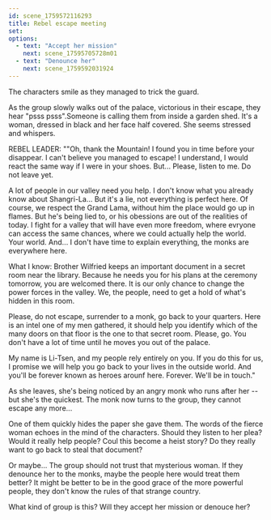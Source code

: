 ```yaml
---
id: scene_1759572116293
title: Rebel escape meeting
set:
options:
  - text: "Accept her mission"
    next: scene_17595705728m01
  - text: "Denounce her"
    next: scene_1759592031924
---
```


The characters smile as they managed to trick the guard. 

As the group slowly walks out of the palace, victorious in their escape, they hear "psss psss".Someone is calling them from inside a garden shed. It's a woman, dressed in black and her face half covered. She seems stressed and whispers.

REBEL LEADER: ""Oh, thank the Mountain! I found you in time before your disappear. I can't believe you managed to escape! I understand, I would react the same way if I were in your shoes. But... Please, listen to me. Do not leave yet.

A lot of people in our valley need you help. I don't know what you already know about Shangri-La... But it's a lie, not everything is perfect here. Of course, we respect the Grand Lama, without him the place would go up in flames. But he's being lied to, or his obessions are out of the realities of today. I fight for a valley that will have even more freedom, where evryone can access the same chances, where we could actually help the world. Your world. And... I don't have time to explain everything, the monks are everywhere here.

What I know: Brother Wilfried keeps an important document in a secret room near the library. Because he needs you for his plans at the ceremony tomorrow, you are welcomed there. It is our only chance to change the power forces in the valley. We, the people, need to get a hold of what's hidden in this room.

Please, do not escape, surrender to a monk, go back to your quarters. Here is an intel one of my men gathered, it should help you identify which of the many doors on that floor is the one to that secret room. Please, go. You don't have a lot of time until he moves you out of the palace.

My name is Li-Tsen, and my people rely entirely on you. If you do this for us, I promise we will help you go back to your lives in the outside world. And you'll be forever known as heroes arounf here. Forever. We'll be in touch."

As she leaves, she's being noticed by an angry monk who runs after her -- but she's the quickest. The monk now turns to the group, they cannot escape any more...

One of them quickly hides the paper she gave them. The words of the fierce woman echoes in the mind of the characters. Should they listen to her plea? Would it really help people? Coul this become a heist story? Do they really want to go back to steal that document? 

Or maybe... The group should not trust that mysterious woman. If they denounce her to the monks, maybe the people here would treat them better? It might be better to be in the good grace of the more powerful people, they don't know the rules of that strange country.

What kind of group is this? Will they accept her mission or denouce her?

